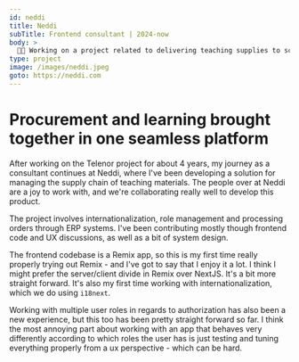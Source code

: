 ```yaml
---
id: neddi
title: Neddi
subTitle: Frontend consultant | 2024-now
body: >
  👨‍💻 Working on a project related to delivering teaching supplies to schools all over Europe
type: project
image: /images/neddi.jpeg
goto: https://neddi.com
---
```


# Procurement and learning brought together in one seamless platform

After working on the Telenor project for about 4 years, my journey as a consultant continues at Neddi, where I've been developing a solution for managing the supply chain of teaching materials. The people over at Neddi are a joy to work with, and we're collaborating really well to develop this product.

The project involves internationalization, role management and processing orders through ERP systems. I've been contributing mostly though frontend code and UX discussions, as well as a bit of system design.

The frontend codebase is a Remix app, so this is my first time really properly trying out Remix - and I've got to say that I enjoy it a lot. I think I might prefer the server/client divide in Remix over NextJS. It's a bit more straight forward. It's also my first time working with internationalization, which we do using `i18next`.

Working with multiple user roles in regards to authorization has also been a new experience, but this too has been pretty straight forward so far. I think the most annoying part about working with an app that behaves very differently according to which roles the user has is just testing and tuning everything properly from a ux perspective - which can be hard.
